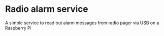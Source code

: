 # Radio alarm service
A simple service to read out alarm messages from radio pager via USB on a Raspberry Pi
